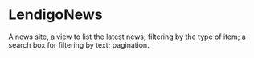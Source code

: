 # LendigoNews
A news site, a view to list the latest news; filtering by the type of item; a search box for filtering by text; pagination.
